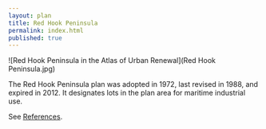 ```yaml
---
layout: plan
title: Red Hook Peninsula
permalink: index.html
published: true
---
```


![Red Hook Peninsula in the Atlas of Urban Renewal](Red Hook Peninsula.jpg)

The Red Hook Peninsula plan was adopted in 1972, last revised in 1988, and expired in 2012. It designates lots in the plan area for maritime industrial use.

See [References](http://www.urbanreviewer.org/#page=references.html).